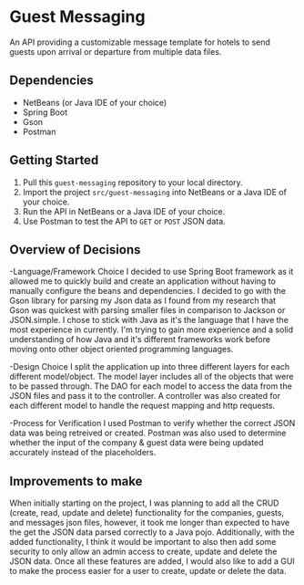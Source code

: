 # Guest Messaging
An API providing a customizable message template for hotels to send guests upon arrival or departure from multiple data files.

## Dependencies
- NetBeans (or Java IDE of your choice)
- Spring Boot
- Gson
- Postman

## Getting Started
1. Pull this `guest-messaging` repository to your local directory.
2. Import the project `src/guest-messaging` into NetBeans or a Java IDE of your choice.
3. Run the API in NetBeans or a Java IDE of your choice. 
4. Use Postman to test the API to `GET` or `POST` JSON data. 

## Overview of Decisions
-Language/Framework Choice
I decided to use Spring Boot framework as it allowed me to quickly build and create an application without having to manually configure the beans and dependencies. I decided to go with the Gson library for parsing my Json data as I found from my research that Gson was quickest with parsing smaller files in comparison to Jackson or JSON.simple. I chose to stick with Java as it's the language that I have the most experience in currently. I'm trying to gain more experience and a solid understanding of how Java and it's different frameworks work before moving onto other object oriented programming languages. 

-Design Choice
I split the application up into three different layers for each different model/object. The model layer includes all of the objects that were to be passed through. The DAO for each model to access the data from the JSON files and pass it to the controller. A controller was also created for each different model to handle the request mapping and http requests.   

-Process for Verification
I used Postman to verify whether the correct JSON data was being retreived or created. Postman was also used to determine whether the input of the company & guest data were being updated accurately instead of the placeholders. 

## Improvements to make
When initially starting on the project, I was planning to add all the CRUD (create, read, update and delete) functionality for the companies, guests, and messages json files, however, it took me longer than expected to have the get the JSON data parsed correctly to a Java pojo. Additionally, with the added functionality, I think it would be important to also then add some security to only allow an admin access to create, update and delete the JSON data. Once all these features are added, I would also like to add a GUI to make the process easier for a user to create, update or delete the data. 

